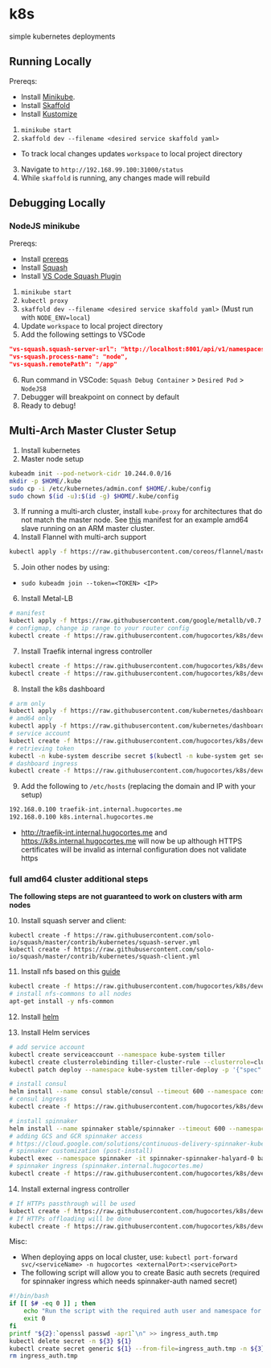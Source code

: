 # k8s
simple kubernetes deployments

## Running Locally

Prereqs:
* Install [Minikube](https://kubernetes.io/docs/setup/minikube/).
* Install [Skaffold](https://github.com/GoogleContainerTools/skaffold#installation)
* Install [Kustomize](https://github.com/kubernetes-sigs/kustomize/blob/master/INSTALL.md)

1. `minikube start`
2. `skaffold dev --filename <desired service skaffold yaml>`
  - To track local changes updates `workspace` to local project directory
3. Navigate to `http://192.168.99.100:31000/status`
4. While `skaffold` is running, any changes made will rebuild

## Debugging Locally

### NodeJS minikube

Prereqs:
* Install [prereqs](#running-locally)
* Install [Squash](https://github.com/solo-io/squash/tree/master/docs/install)
* Install [VS Code Squash Plugin](https://marketplace.visualstudio.com/items?itemName=ilevine.squash)
1. `minikube start`
2. `kubectl proxy`
3. `skaffold dev --filename <desired service skaffold yaml>` (Must run with `NODE_ENV=local`)
4. Update `workspace` to local project directory
5. Add the following settings to VSCode
```json
"vs-squash.squash-server-url": "http://localhost:8001/api/v1/namespaces/squash/services/squash-server:http-squash-api/proxy/api/v2",
"vs-squash.process-name": "node",
"vs-squash.remotePath": "/app"
```
6. Run command in VSCode: `Squash Debug Container` > `Desired Pod` > `NodeJS8`
7. Debugger will breakpoint on connect by default
8. Ready to debug!

## Multi-Arch Master Cluster Setup

1. Install kubernetes
2. Master node setup
```sh
kubeadm init --pod-network-cidr 10.244.0.0/16
mkdir -p $HOME/.kube
sudo cp -i /etc/kubernetes/admin.conf $HOME/.kube/config
sudo chown $(id -u):$(id -g) $HOME/.kube/config
```
3. If running a multi-arch cluster, install `kube-proxy` for architectures that do not match the master node. See [this](https://raw.githubusercontent.com/hugocortes/k8s/devel/services/arm-master/kube-proxy/kube-proxy-amd64-slave.yaml) manifest for an example amd64 slave running on an ARM master cluster.
4. Install Flannel with multi-arch support
```sh
kubectl apply -f https://raw.githubusercontent.com/coreos/flannel/master/Documentation/kube-flannel.yml
```
5. Join other nodes by using:
- `sudo kubeadm join --token=<TOKEN> <IP>`
6. Install Metal-LB
```sh
# manifest
kubectl apply -f https://raw.githubusercontent.com/google/metallb/v0.7.3/manifests/metallb.yaml
# configmap, change ip range to your router config
kubectl create -f https://raw.githubusercontent.com/hugocortes/k8s/devel/services/metal-lb/configMap.yaml
```
7. Install Traefik internal ingress controller
```sh
kubectl create -f https://raw.githubusercontent.com/hugocortes/k8s/devel/services/traefik/rbac.yaml
kubectl create -f https://raw.githubusercontent.com/hugocortes/k8s/devel/services/traefik/internal-manifest.yaml
```
8. Install the k8s dashboard
```sh
# arm only
kubectl apply -f https://raw.githubusercontent.com/kubernetes/dashboard/master/src/deploy/recommended/kubernetes-dashboard-arm.yaml
# amd64 only
kubectl apply -f https://raw.githubusercontent.com/kubernetes/dashboard/master/src/deploy/recommended/kubernetes-dashboard.yaml
# service account
kubectl create -f https://raw.githubusercontent.com/hugocortes/k8s/devel/services/dashboard/rbac.yaml
# retrieving token
kubectl -n kube-system describe secret $(kubectl -n kube-system get secret | grep admin-user | awk '{print $1}')
# dashboard ingress
kubectl create -f https://raw.githubusercontent.com/hugocortes/k8s/devel/services/dashboard/ingress.yaml
```
9. Add the following to `/etc/hosts` (replacing the domain and IP with your setup)
```sh
192.168.0.100 traefik-int.internal.hugocortes.me
192.168.0.100 k8s.internal.hugocortes.me
```
- http://traefik-int.internal.hugocortes.me and https://k8s.internal.hugocortes.me will now be up although HTTPS certificates will be invalid as internal configuration does not validate https

### full amd64 cluster additional steps

**The following steps are not guaranteed to work on clusters with arm nodes**

10. Install squash server and client:
```
kubectl create -f https://raw.githubusercontent.com/solo-io/squash/master/contrib/kubernetes/squash-server.yml
kubectl create -f https://raw.githubusercontent.com/solo-io/squash/master/contrib/kubernetes/squash-client.yml
```

11. Install nfs based on this [guide](
https://github.com/kubernetes-incubator/external-storage/blob/master/nfs/docs/deployment.md#in-kubernetes---statefulset-of-1-replica)
```sh
kubectl create -f https://raw.githubusercontent.com/hugocortes/k8s/devel/services/nfs/manifest.yaml
# install nfs-commons to all nodes
apt-get install -y nfs-common
```

12. Install [helm](https://docs.helm.sh/using_helm/#installing-helm)

13. Install Helm services
```sh
# add service account
kubectl create serviceaccount --namespace kube-system tiller
kubectl create clusterrolebinding tiller-cluster-rule --clusterrole=cluster-admin --serviceaccount=kube-system:tiller
kubectl patch deploy --namespace kube-system tiller-deploy -p '{"spec":{"template":{"spec":{"serviceAccount":"tiller"}}}}'

# install consul
helm install --name consul stable/consul --timeout 600 --namespace consul
# consul ingress
kubectl create -f https://raw.githubusercontent.com/hugocortes/k8s/devel/services/consul/ingress.yaml

# install spinnaker
helm install --name spinnaker stable/spinnaker --timeout 600 --namespace spinnaker
# adding GCS and GCR spinnaker access
# https://cloud.google.com/solutions/continuous-delivery-spinnaker-kubernetes-engine
# spinnaker customization (post-install)
kubectl exec --namespace spinnaker -it spinnaker-spinnaker-halyard-0 bash
# spinnaker ingress (spinnaker.internal.hugocortes.me)
kubectl create -f https://raw.githubusercontent.com/hugocortes/k8s/devel/services/spinnaker/ingress.yaml
```

14. Install external ingress controller
```sh
# If HTTPs passthrough will be used
kubectl create -f https://raw.githubusercontent.com/hugocortes/k8s/devel/services/traefik/external-manifest.yaml
# If HTTPs offloading will be done
kubectl create -f https://raw.githubusercontent.com/hugocortes/k8s/devel/services/traefik/external-manifest-http.yaml
```

Misc:
- When deploying apps on local cluster, use: `kubectl port-forward svc/<serviceName> -n hugocortes <externalPort>:<servicePort>`
- The following script will allow you to create Basic auth secrets (required for spinnaker ingress which needs spinnaker-auth named secret)
```sh
#!/bin/bash
if [[ $# -eq 0 ]] ; then
    echo "Run the script with the required auth user and namespace for the secret: ${0} [name] [user] [namespace]"
    exit 0
fi
printf "${2}:`openssl passwd -apr1`\n" >> ingress_auth.tmp
kubectl delete secret -n ${3} ${1}
kubectl create secret generic ${1} --from-file=ingress_auth.tmp -n ${3}
rm ingress_auth.tmp
```
